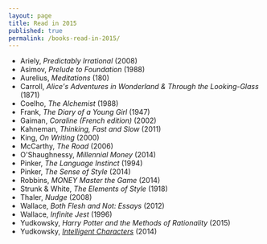 ```yaml
---
layout: page
title: Read in 2015
published: true
permalink: /books-read-in-2015/
---
```


* Ariely, _Predictably Irrational_ (2008) 
* Asimov, _Prelude to Foundation_ (1988) 
* Aurelius, _Meditations_ (180) 
* Carroll, _Alice's Adventures in Wonderland & Through the Looking-Glass_ (1871) 
* Coelho, _The Alchemist_ (1988) 
* Frank, _The Diary of a Young Girl_ (1947) 
* Gaiman, _Coraline (French edition)_ (2002) 
* Kahneman, _Thinking, Fast and Slow_ (2011) 
* King, _On Writing_ (2000) 
* McCarthy, _The Road_ (2006) 
* O'Shaughnessy, _Millennial Money_ (2014) 
* Pinker, _The Language Instinct_ (1994) 
* Pinker, _The Sense of Style_ (2014) 
* Robbins, _MONEY Master the Game_ (2014) 
* Strunk & White, _The Elements of Style_ (1918) 
* Thaler, _Nudge_ (2008) 
* Wallace, _Both Flesh and Not: Essays_ (2012) 
* Wallace, _Infinite Jest_ (1996) 
* Yudkowsky, _Harry Potter and the Methods of Rationality_ (2015) 
* Yudkowsky, _[Intelligent Characters](https://yudkowsky.tumblr.com/writing)_ (2014) 
